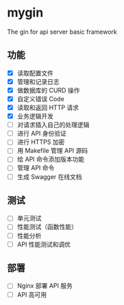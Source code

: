 # mygin
The gin for api server basic framework

## 功能
- [x] 读取配置文件
- [x] 管理和记录日志
- [x] 做数据库的 CURD 操作
- [x] 自定义错误 Code
- [x] 读取和返回 HTTP 请求
- [x] 业务逻辑开发
- [ ] 对请求插入自己的处理逻辑
- [ ] 进行 API 身份验证
- [ ] 进行 HTTPS 加密
- [ ] 用 Makefile 管理 API 源码
- [ ] 给 API 命令添加版本功能
- [ ] 管理 API 命令
- [ ] 生成 Swagger 在线文档

## 测试
- [ ] 单元测试
- [ ] 性能测试（函数性能）
- [ ] 性能分析
- [ ] API 性能测试和调优

## 部署
- [ ] Nginx 部署 API 服务
- [ ] API 高可用
